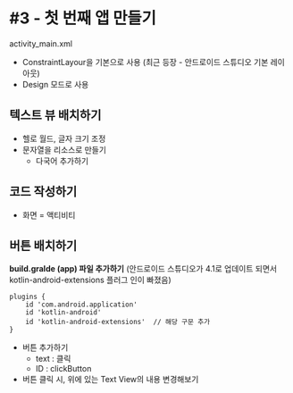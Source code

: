 # #3 - 첫 번째 앱 만들기

activity_main.xml

* ConstraintLayour을 기본으로 사용 (최근 등장 - 안드로이드 스튜디오 기본 레이아웃)
* Design 모드로 사용





## 텍스트 뷰 배치하기

* 헬로 월드, 글자 크기 조정
* 문자열을 리소스로 만들기
  * 다국어 추가하기



## 코드 작성하기

* 화면 = 액티비티



## 버튼 배치하기

__build.gralde (app) 파일 추가하기__ (안드로이드 스튜디오가 4.1로 업데이트 되면서 kotlin-android-extensions 플러그 인이 빠졌음)

```
plugins {
    id 'com.android.application'
    id 'kotlin-android'
    id 'kotlin-android-extensions'	// 해당 구문 추가
}
```



* 버튼 추가하기
  * text : 클릭
  * ID : clickButton
* 버튼 클릭 시, 위에 있는 Text View의 내용 변경해보기